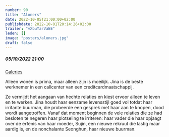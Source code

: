 ```yaml
---
number: 90
title: "Aloners"
date: 2022-10-05T21:00:00+02:00
publishdate: 2022-10-01T20:14:26+02:00
trailer: "vXbuYarVaEE"
leden: []
image: "posters/aloners.jpg"
draft: false
---
```


##### 05/10/2022 21:00

[Galeries](https://galeries.be/nl/aloners/)

Alleen wonen is prima, maar alleen zijn is moeilijk. Jina is de beste werknemer
in een callcenter van een creditcardmaatschappij.
 <!--more-->
Ze vermijdt het aangaan van hechte relaties en kiest ervoor alleen te leven en
te werken. Jina houdt haar eenzame levensstijl goed vol totdat haar irritante
buurman, die probeerde een gesprek met haar aan te knopen, dood wordt aangetroffen.
Vanaf dat moment beginnen de vele relaties die ze had besloten te negeren haar
plotseling te irriteren: haar vader die haar opjaagt over de erfenis van haar
moeder, Sujin, een nieuwe rekruut die lastig maar aardig is, en de nonchalante
Seonghun, haar nieuwe buurman.